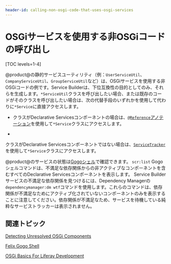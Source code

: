 ```yaml
---
header-id: calling-non-osgi-code-that-uses-osgi-services
---
```


# OSGiサービスを使用する非OSGiコードの呼び出し

[TOC levels=1-4]

@product@の静的サービスユーティリティ（例：`UserServiceUtil`、`CompanyServiceUtil`、`GroupServiceUtil`など）は、OSGiサービスを使用する非OSGiコードの例です。Service Builderは、下位互換性の目的としてのみ、それらを生成します。`*ServiceUtil`クラスを呼び出したい場合、または既存のコードがそのクラスを呼び出したい場合は、次の代替手段のいずれかを使用して代わりに`*Service`に直接アクセスします。

- クラスがDeclarative Servicesコンポーネントの場合は、[`@Reference`アノテーション](/docs/7-1/tutorials/-/knowledge_base/t/osgi-services-and-dependency-injection-with-declarative-services)を使用して`*Service`クラスにアクセスします。

- 
クラスがDeclarative Servicesコンポーネントではない場合は、[`ServiceTracker`](/docs/7-1/tutorials/-/knowledge_base/t/service-trackers)を使用して`*Service`クラスにアクセスします。


@product@のサービスの状態は[Gogoシェル](/docs/7-1/reference/-/knowledge_base/r/using-the-felix-gogo-shell)で確認できます。
`scr:list` Gogoシェルコマンドは、不満足な依存関係からの非アクティブなコンポーネントを含むすべてのDeclarative Servicesコンポーネントを表示します。 Service Builderサービスの不満足な依存関係を見つけるには、Dependency Managerの`dependencymanager:dm wtf`コマンドを使用します。これらのコマンドは、依存関係が不満足なためにアクティブ化されていないコンポーネントのみを表示することに注意してください。依存関係が不満足なため、サービスを待機している純粋なサービストラッカーは表示されません。

## 関連トピック

[Detecting Unresolved OSGi Components](/docs/7-1/tutorials/-/knowledge_base/t/detecting-unresolved-osgi-components)

[Felix Gogo Shell](/docs/7-1/reference/-/knowledge_base/r/using-the-felix-gogo-shell)

[OSGi Basics For Liferay Development](/docs/7-1/tutorials/-/knowledge_base/t/osgi-basics-for-liferay-development)
